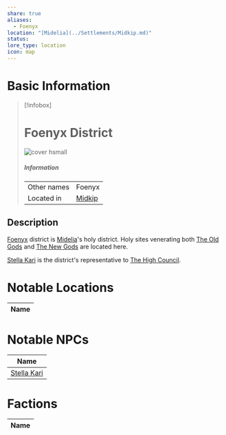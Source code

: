 ```yaml
---
share: true
aliases:
  - Foenyx
location: "[Midelia](../Settlements/Midkip.md)"
status: 
lore_type: location
icon: map
---
```

# Basic Information
> [!infobox]
> # Foenyx District
> ![cover hsmall](insertimage.png)
> ##### Information
> |   |  |
> | ---- | ---- |
> | Other names | Foenyx|
> | Located in | [Midkip](../Settlements/Midkip.md)|
## Description
[Foenyx](Foenyx%20District.md) district is [Midelia](../Settlements/Midkip.md)'s holy district. Holy sites venerating both [The Old Gods](../../Deities/Old%20Gods/Pantheon%20of%20the%20Old%20Gods.md) and [The New Gods](../../Deities/New%20Gods/Pantheon%20of%20the%20Lesser%20Gods.md) are located here.

[Stella Kari](../../../Stella%20Kari.md) is the district's representative to [The High Council](../../Factions/The%20High%20Council%20of%20Midkip.md).
# Notable Locations
| Name |
| ---- |

# Notable NPCs
| Name                                 |
| ------------------------------------ |
| [Stella Kari](../../../Stella%20Kari.md) |

# Factions
| Name |
| ---- |
